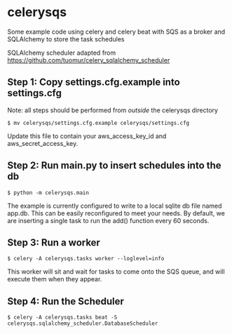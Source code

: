 # celerysqs

Some example code using celery and celery beat with SQS as a broker and SQLAlchemy to store the task schedules

SQLAlchemy scheduler adapted from https://github.com/tuomur/celery_sqlalchemy_scheduler

## Step 1: Copy settings.cfg.example into settings.cfg

Note: all steps should be performed from _outside_ the celerysqs directory

    $ mv celerysqs/settings.cfg.example celerysqs/settings.cfg

Update this file to contain your aws_access_key_id and aws_secret_access_key.

## Step 2: Run main.py to insert schedules into the db

    $ python -m celerysqs.main

The example is currently configured to write to a local sqlite db file named app.db. This can be easily reconfigured to meet your needs. By default, we are inserting a single task to run the add() function every 60 seconds.

## Step 3: Run a worker

    $ celery -A celerysqs.tasks worker --loglevel=info

This worker will sit and wait for tasks to come onto the SQS queue, and will execute them when they appear.

## Step 4: Run the Scheduler

    $ celery -A celerysqs.tasks beat -S celerysqs.sqlalchemy_scheduler.DatabaseScheduler
